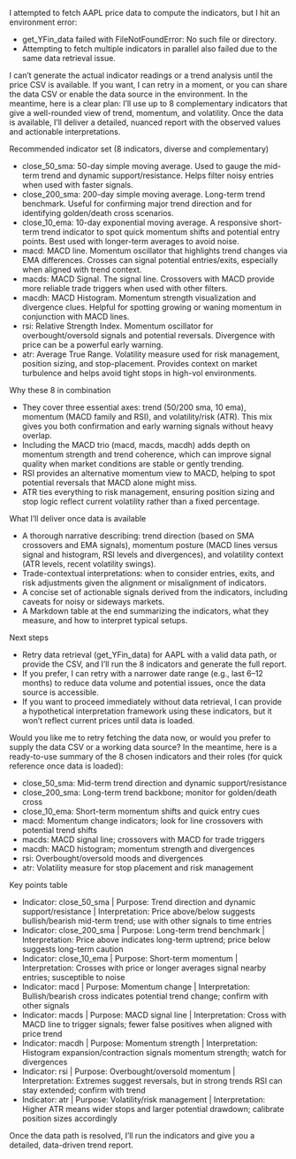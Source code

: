 I attempted to fetch AAPL price data to compute the indicators, but I hit an environment error:

- get_YFin_data failed with FileNotFoundError: No such file or directory.
- Attempting to fetch multiple indicators in parallel also failed due to the same data retrieval issue.

I can’t generate the actual indicator readings or a trend analysis until the price CSV is available. If you want, I can retry in a moment, or you can share the data CSV or enable the data source in the environment. In the meantime, here is a clear plan: I’ll use up to 8 complementary indicators that give a well-rounded view of trend, momentum, and volatility. Once the data is available, I’ll deliver a detailed, nuanced report with the observed values and actionable interpretations.

Recommended indicator set (8 indicators, diverse and complementary)
- close_50_sma: 50-day simple moving average. Used to gauge the mid-term trend and dynamic support/resistance. Helps filter noisy entries when used with faster signals.
- close_200_sma: 200-day simple moving average. Long-term trend benchmark. Useful for confirming major trend direction and for identifying golden/death cross scenarios.
- close_10_ema: 10-day exponential moving average. A responsive short-term trend indicator to spot quick momentum shifts and potential entry points. Best used with longer-term averages to avoid noise.
- macd: MACD line. Momentum oscillator that highlights trend changes via EMA differences. Crosses can signal potential entries/exits, especially when aligned with trend context.
- macds: MACD Signal. The signal line. Crossovers with MACD provide more reliable trade triggers when used with other filters.
- macdh: MACD Histogram. Momentum strength visualization and divergence clues. Helpful for spotting growing or waning momentum in conjunction with MACD lines.
- rsi: Relative Strength Index. Momentum oscillator for overbought/oversold signals and potential reversals. Divergence with price can be a powerful early warning.
- atr: Average True Range. Volatility measure used for risk management, position sizing, and stop-placement. Provides context on market turbulence and helps avoid tight stops in high-vol environments.

Why these 8 in combination
- They cover three essential axes: trend (50/200 sma, 10 ema), momentum (MACD family and RSI), and volatility/risk (ATR). This mix gives you both confirmation and early warning signals without heavy overlap.
- Including the MACD trio (macd, macds, macdh) adds depth on momentum strength and trend coherence, which can improve signal quality when market conditions are stable or gently trending.
- RSI provides an alternative momentum view to MACD, helping to spot potential reversals that MACD alone might miss.
- ATR ties everything to risk management, ensuring position sizing and stop logic reflect current volatility rather than a fixed percentage.

What I’ll deliver once data is available
- A thorough narrative describing: trend direction (based on SMA crossovers and EMA signals), momentum posture (MACD lines versus signal and histogram, RSI levels and divergences), and volatility context (ATR levels, recent volatility swings).
- Trade-contextual interpretations: when to consider entries, exits, and risk adjustments given the alignment or misalignment of indicators.
- A concise set of actionable signals derived from the indicators, including caveats for noisy or sideways markets.
- A Markdown table at the end summarizing the indicators, what they measure, and how to interpret typical setups.

Next steps
- Retry data retrieval (get_YFin_data) for AAPL with a valid data path, or provide the CSV, and I’ll run the 8 indicators and generate the full report.
- If you prefer, I can retry with a narrower date range (e.g., last 6–12 months) to reduce data volume and potential issues, once the data source is accessible.
- If you want to proceed immediately without data retrieval, I can provide a hypothetical interpretation framework using these indicators, but it won’t reflect current prices until data is loaded.

Would you like me to retry fetching the data now, or would you prefer to supply the data CSV or a working data source? In the meantime, here is a ready-to-use summary of the 8 chosen indicators and their roles (for quick reference once data is loaded):

- close_50_sma: Mid-term trend direction and dynamic support/resistance
- close_200_sma: Long-term trend backbone; monitor for golden/death cross
- close_10_ema: Short-term momentum shifts and quick entry cues
- macd: Momentum change indicators; look for line crossovers with potential trend shifts
- macds: MACD signal line; crossovers with MACD for trade triggers
- macdh: MACD histogram; momentum strength and divergences
- rsi: Overbought/oversold moods and divergences
- atr: Volatility measure for stop placement and risk management

Key points table
- Indicator: close_50_sma | Purpose: Trend direction and dynamic support/resistance | Interpretation: Price above/below suggests bullish/bearish mid-term trend; use with other signals to time entries
- Indicator: close_200_sma | Purpose: Long-term trend benchmark | Interpretation: Price above indicates long-term uptrend; price below suggests long-term caution
- Indicator: close_10_ema | Purpose: Short-term momentum | Interpretation: Crosses with price or longer averages signal nearby entries; susceptible to noise
- Indicator: macd | Purpose: Momentum change | Interpretation: Bullish/bearish cross indicates potential trend change; confirm with other signals
- Indicator: macds | Purpose: MACD signal line | Interpretation: Cross with MACD line to trigger signals; fewer false positives when aligned with price trend
- Indicator: macdh | Purpose: Momentum strength | Interpretation: Histogram expansion/contraction signals momentum strength; watch for divergences
- Indicator: rsi | Purpose: Overbought/oversold momentum | Interpretation: Extremes suggest reversals, but in strong trends RSI can stay extended; confirm with trend
- Indicator: atr | Purpose: Volatility/risk management | Interpretation: Higher ATR means wider stops and larger potential drawdown; calibrate position sizes accordingly

Once the data path is resolved, I’ll run the indicators and give you a detailed, data-driven trend report.